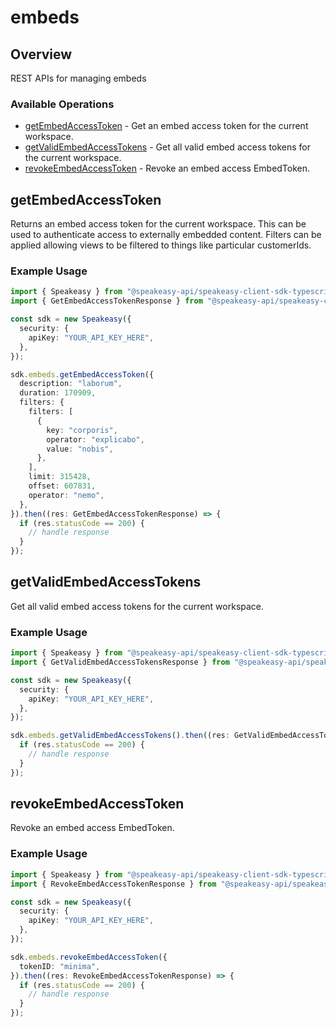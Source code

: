 # embeds

## Overview

REST APIs for managing embeds

### Available Operations

* [getEmbedAccessToken](#getembedaccesstoken) - Get an embed access token for the current workspace.
* [getValidEmbedAccessTokens](#getvalidembedaccesstokens) - Get all valid embed access tokens for the current workspace.
* [revokeEmbedAccessToken](#revokeembedaccesstoken) - Revoke an embed access EmbedToken.

## getEmbedAccessToken

Returns an embed access token for the current workspace. This can be used to authenticate access to externally embedded content.
Filters can be applied allowing views to be filtered to things like particular customerIds.

### Example Usage

```typescript
import { Speakeasy } from "@speakeasy-api/speakeasy-client-sdk-typescript";
import { GetEmbedAccessTokenResponse } from "@speakeasy-api/speakeasy-client-sdk-typescript/dist/sdk/models/operations";

const sdk = new Speakeasy({
  security: {
    apiKey: "YOUR_API_KEY_HERE",
  },
});

sdk.embeds.getEmbedAccessToken({
  description: "laborum",
  duration: 170909,
  filters: {
    filters: [
      {
        key: "corporis",
        operator: "explicabo",
        value: "nobis",
      },
    ],
    limit: 315428,
    offset: 607831,
    operator: "nemo",
  },
}).then((res: GetEmbedAccessTokenResponse) => {
  if (res.statusCode == 200) {
    // handle response
  }
});
```

## getValidEmbedAccessTokens

Get all valid embed access tokens for the current workspace.

### Example Usage

```typescript
import { Speakeasy } from "@speakeasy-api/speakeasy-client-sdk-typescript";
import { GetValidEmbedAccessTokensResponse } from "@speakeasy-api/speakeasy-client-sdk-typescript/dist/sdk/models/operations";

const sdk = new Speakeasy({
  security: {
    apiKey: "YOUR_API_KEY_HERE",
  },
});

sdk.embeds.getValidEmbedAccessTokens().then((res: GetValidEmbedAccessTokensResponse) => {
  if (res.statusCode == 200) {
    // handle response
  }
});
```

## revokeEmbedAccessToken

Revoke an embed access EmbedToken.

### Example Usage

```typescript
import { Speakeasy } from "@speakeasy-api/speakeasy-client-sdk-typescript";
import { RevokeEmbedAccessTokenResponse } from "@speakeasy-api/speakeasy-client-sdk-typescript/dist/sdk/models/operations";

const sdk = new Speakeasy({
  security: {
    apiKey: "YOUR_API_KEY_HERE",
  },
});

sdk.embeds.revokeEmbedAccessToken({
  tokenID: "minima",
}).then((res: RevokeEmbedAccessTokenResponse) => {
  if (res.statusCode == 200) {
    // handle response
  }
});
```
